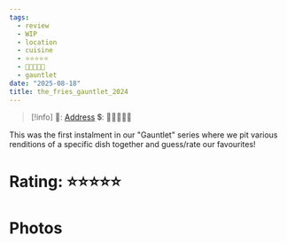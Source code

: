 ```yaml
---
tags:
  - review
  - WIP
  - location
  - cuisine
  - ⭐⭐⭐⭐⭐
  - 💸💸💸💸💸
  - gauntlet
date: "2025-08-18"
title: the_fries_gauntlet_2024
---
```


> [!info]
>📌: [Address]()
>💲: 💸💸💸💸💸

This was the first instalment in our "Gauntlet" series where we pit various renditions of a specific dish together and guess/rate our favourites!

# Rating: ⭐⭐⭐⭐⭐

# Photos
